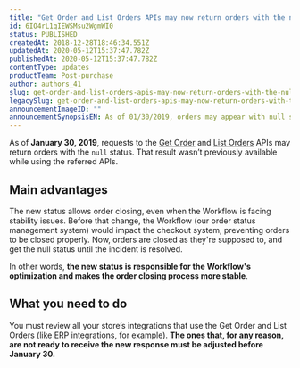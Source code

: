 ```yaml
---
title: "Get Order and List Orders APIs may now return orders with the null status"
id: 6IO4rL1qIEWSMsu2WgmWI0
status: PUBLISHED
createdAt: 2018-12-28T18:46:34.551Z
updatedAt: 2020-05-12T15:37:47.782Z
publishedAt: 2020-05-12T15:37:47.782Z
contentType: updates
productTeam: Post-purchase
author: authors_41
slug: get-order-and-list-orders-apis-may-now-return-orders-with-the-null-status
legacySlug: get-order-and-list-orders-apis-may-now-return-orders-with-the-null-status
announcementImageID: ""
announcementSynopsisEN: As of 01/30/2019, orders may appear with null status in the responses for the Get Order and List Orders calls.
---
```


As of __January 30, 2019__, requests to the [Get Order](https://developers.vtex.com/reference/orders#getorder) and [List Orders](https://developers.vtex.com/reference/orders#listorders) APIs may return orders with the `null` status. That result wasn’t previously available while using the referred APIs.


## Main advantages
The new status allows order closing, even when the Workflow is facing stability issues. Before that change, the Workflow (our order status management system) would impact the checkout system, preventing orders to be closed properly. Now, orders are closed as they're supposed to, and get the null status until the incident is resolved.

In other words, __the new status is responsible for the Workflow's optimization and makes the order closing process more stable__.


## What you need to do
You must review all your store’s integrations that use the Get Order and List Orders (like ERP integrations, for example). __The ones that, for any reason, are not ready to receive the new response must be adjusted before January 30.__
